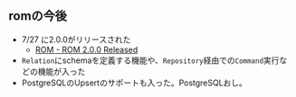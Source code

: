 
## romの今後

* 7/27 に2.0.0がリリースされた
  * [ROM \- ROM 2\.0\.0 Released](http://rom-rb.org/blog/rom-2-0-0-released/)
* `Relation`にschemaを定義する機能や、`Repository`経由での`Command`実行などの機能が入った
* PostgreSQLのUpsertのサポートも入った。PostgreSQLおし。
